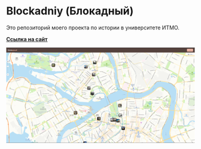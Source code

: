# Blockadniy (Блокадный)
Это репозиторий моего проекта по истории в университете ИТМО.

[**Ссылка на сайт**](https://github.com/)

![img.png](readme-src/img.png)